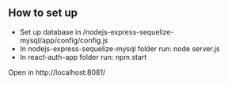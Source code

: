 
## How to set up ##

- Set up database in /nodejs-express-sequelize-mysql/app/config/config.js
- In nodejs-express-sequelize-mysql folder run: node server.js
- In react-auth-app folder run: npm start

Open in http://localhost:8081/